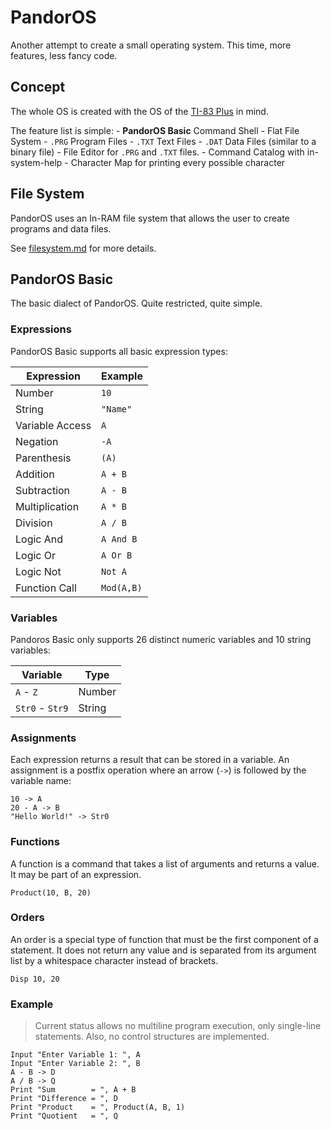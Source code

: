 # PandorOS
Another attempt to create a small operating system. This time, more features, less fancy code.

## Concept
The whole OS is created with the OS of the [TI-83 Plus](https://en.wikipedia.org/wiki/TI-83_series#TI-83_Plus) in mind.

The feature list is simple:
	- __PandorOS Basic__ Command Shell
	- Flat File System
		- `.PRG` Program Files
		- `.TXT` Text Files
		- `.DAT` Data Files (similar to a binary file)
	- File Editor for `.PRG` and `.TXT` files.
	- Command Catalog with in-system-help
	- Character Map for printing every possible character

## File System
PandorOS uses an In-RAM file system that allows the user to create programs and data files.

See [filesystem.md](filesystem.md) for more details.

## PandorOS Basic
The basic dialect of PandorOS. Quite restricted, quite simple.

### Expressions
PandorOS Basic supports all basic expression types:

| Expression      | Example    |
|-----------------|------------|
| Number          | `10`       |
| String          | `"Name"`   |
| Variable Access | `A`        |
| Negation        | `-A`       |
| Parenthesis     | `(A)`      |
| Addition        | `A + B`    |
| Subtraction     | `A - B`    |
| Multiplication  | `A * B`    |
| Division        | `A / B`    |
| Logic And       | `A And B`  |
| Logic Or        | `A Or B`   |
| Logic Not       | `Not A`    |
| Function Call   | `Mod(A,B)` |

### Variables
Pandoros Basic only supports 26 distinct numeric variables and 10 string variables:

| Variable        | Type   |
|-----------------|--------|
| `A` - `Z`       | Number |
| `Str0` - `Str9` | String |

### Assignments
Each expression returns a result that can be stored in a variable. An
assignment is a postfix operation where an arrow (`->`) is followed by
the variable name:

	10 -> A
	20 - A -> B
	"Hello World!" -> Str0

### Functions 
A function is a command that takes a list of arguments and returns a value.
It may be part of an expression.

	Product(10, B, 20)

### Orders
An order is a special type of function that must be the first component of a
statement. It does not return any value and is separated from its argument list
by a whitespace character instead of brackets.

	Disp 10, 20

### Example
> Current status allows no multiline program execution, only single-line statements.
> Also, no control structures are implemented.

	Input "Enter Variable 1: ", A
	Input "Enter Variable 2: ", B
	A - B -> D
	A / B -> Q
	Print "Sum        = ", A + B
	Print "Difference = ", D
	Print "Product    = ", Product(A, B, 1)
	Print "Quotient   = ", Q